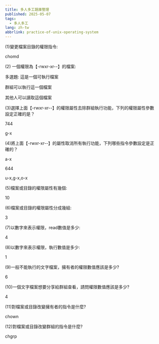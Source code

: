 ```yaml
---
title: 多人多工題庫整理
published: 2025-05-07
tags:
  - 多人多工
lang: zh-tw
abbrlink: practice-of-unix-operating-system
---
```


(1)變更檔案目錄的權限指令: 

chomd

(2) 一個權限為【-rwxr-xr--】的檔案: 

多選題:
這是一個可執行檔案

群組可以執行這一個檔案

其他人可以讀取這個檔案

(3)選擇上面【-rwxr-xr--】的權限屬性去除群組執行功能，下列的權限屬性參數設定正確的是？

744

g-x

(4)將上面【-rwxr-xr--】的屬性取消所有執行功能，下列哪些指令參數設定是正確的？

a-x

644

u-x,g-x,o-x

(5)檔案或目錄的權限屬性有幾個:

10

(6)檔案或目錄的權限屬性分成幾組:

3

(7)以數字來表示權限，read數值是多少:

4

(8)以數字來表示權限，執行數值是多少:

1

(9)一般不能執行的文字檔案，擁有者的權限數值應該是多少?

6

(10)一個文字檔案想要分享給群組查看，請問權限數值應該是多少?

4

(11)對檔案或目錄改變擁有者的指令是什麼?

chown

(12)對檔案或目錄改變群組的指令是什麼?

chgrp